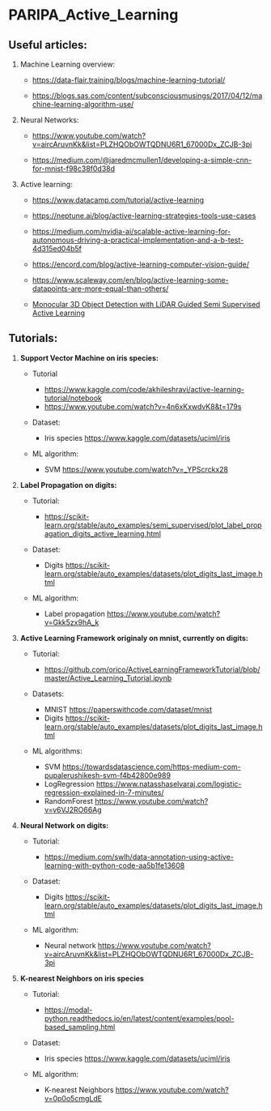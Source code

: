 # PARIPA_Active_Learning

<!--
[Click here to jump to the tutorials](#tutorials)

[Click here to jump to the useful articles](#useful-articles)
-->

## Useful articles:

1) Machine Learning overview:

    - https://data-flair.training/blogs/machine-learning-tutorial/

    - https://blogs.sas.com/content/subconsciousmusings/2017/04/12/machine-learning-algorithm-use/

2) Neural Networks:

    - https://www.youtube.com/watch?v=aircAruvnKk&list=PLZHQObOWTQDNU6R1_67000Dx_ZCJB-3pi

    - https://medium.com/@jaredmcmullen1/developing-a-simple-cnn-for-mnist-f98c38f0d38d

3) Active learning:

    - https://www.datacamp.com/tutorial/active-learning

    - https://neptune.ai/blog/active-learning-strategies-tools-use-cases

    - https://medium.com/nvidia-ai/scalable-active-learning-for-autonomous-driving-a-practical-implementation-and-a-b-test-4d315ed04b5f
    
    - https://encord.com/blog/active-learning-computer-vision-guide/
    
    - https://www.scaleway.com/en/blog/active-learning-some-datapoints-are-more-equal-than-others/
    
    - [Monocular 3D Object Detection with LiDAR Guided Semi Supervised Active
Learning
](Files/Articles/Monocular_3D_Object_Detection_with_LiDAR_Guided_Semi_Supervised_Active_Learning.pdf)

## Tutorials:

1) **Support Vector Machine on iris species:**
    
    - Tutorial 
        - https://www.kaggle.com/code/akhileshravi/active-learning-tutorial/notebook
        - https://www.youtube.com/watch?v=4n6xKxwdvK8&t=179s
    
    - Dataset: 
        - Iris species https://www.kaggle.com/datasets/uciml/iris
    
    - ML algorithm: 
        - SVM https://www.youtube.com/watch?v=_YPScrckx28
    
   

2) **Label Propagation on digits:**
    
    - Tutorial: 
        - https://scikit-learn.org/stable/auto_examples/semi_supervised/plot_label_propagation_digits_active_learning.html
    
    - Dataset: 
        - Digits https://scikit-learn.org/stable/auto_examples/datasets/plot_digits_last_image.html
    
    - ML algorithm: 
        - Label propagation https://www.youtube.com/watch?v=Gkk5zx9hA_k

3) **Active Learning Framework originaly on mnist, currently on digits:**
    
    - Tutorial:
        - https://github.com/orico/ActiveLearningFrameworkTutorial/blob/master/Active_Learning_Tutorial.ipynb
    
    - Datasets: 
        - MNIST https://paperswithcode.com/dataset/mnist
        - Digits https://scikit-learn.org/stable/auto_examples/datasets/plot_digits_last_image.html
    
    - ML algorithms:
        - SVM https://towardsdatascience.com/https-medium-com-pupalerushikesh-svm-f4b42800e989
        - LogRegression https://www.natasshaselvaraj.com/logistic-regression-explained-in-7-minutes/
        - RandomForest https://www.youtube.com/watch?v=v6VJ2RO66Ag

4) **Neural Network on digits:**
    
    - Tutorial: 
        - https://medium.com/swlh/data-annotation-using-active-learning-with-python-code-aa5b1fe13608
    
    - Dataset: 
        - Digits https://scikit-learn.org/stable/auto_examples/datasets/plot_digits_last_image.html
    
    - ML algorithm: 
        - Neural network https://www.youtube.com/watch?v=aircAruvnKk&list=PLZHQObOWTQDNU6R1_67000Dx_ZCJB-3pi

5) **K-nearest Neighbors on iris species**
    
    - Tutorial:
        - https://modal-python.readthedocs.io/en/latest/content/examples/pool-based_sampling.html
    
    - Dataset: 
        - Iris species https://www.kaggle.com/datasets/uciml/iris
    
    - ML algorithm: 
        - K-nearest Neighbors https://www.youtube.com/watch?v=0p0o5cmgLdE
